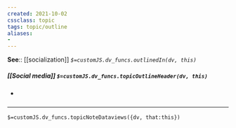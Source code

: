 ```yaml
---
created: 2021-10-02
cssclass: topic
tags: topic/outline
aliases:
- 
---
```


**See**:: [[socialization]]
*`$=customJS.dv_funcs.outlinedIn(dv, this)`*

##### [[Social media]] `$=customJS.dv_funcs.topicOutlineHeader(dv, this)`

- 

### <hr class="dataviews"/>

`$=customJS.dv_funcs.topicNoteDataviews({dv, that:this})`

